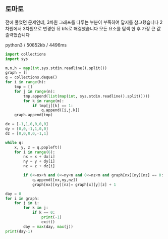 ## 토마토

전에 풀었던 문제인데, 3차원 그래프를 다루는 부분이 부족하여 답지를 참고했습니다
2차원에서 3차원으로 변경한 뒤 bfs로 해결했습니다
모든 요소를 탐색 한 후 가장 큰 값 출력했습니다

python3 / 50852kb / 4496ms

```python
import collections
import sys

m,n,h = map(int,sys.stdin.readline().split())
graph = []
q = collections.deque()
for i in range(h):
    tmp = []
    for j in range(n):
        tmp.append(list(map(int, sys.stdin.readline().split())))
        for k in range(m):
            if tmp[j][k] == 1:
                q.append([i,j,k])
    graph.append(tmp)

dx = [-1,1,0,0,0,0]
dy = [0,0,-1,1,0,0]
dz = [0,0,0,0,-1,1]

while q:
    x, y, z = q.popleft()
    for i in range(6):
        nx = x + dx[i]
        ny = y + dy[i]
        nz = z + dz[i]

        if 0<=nx<h and 0<=ny<n and 0<=nz<m and graph[nx][ny][nz] == 0:
            q.append([nx,ny,nz])
            graph[nx][ny][nz]= graph[x][y][z] + 1

day = 0
for i in graph:
    for j in i:
        for k in j:
            if k == 0:
                print(-1)
                exit()
        day = max(day, max(j))
print(day-1)
```
